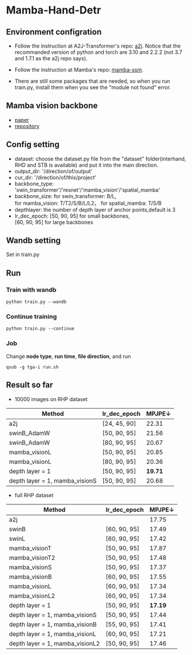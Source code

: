 # Mamba-Hand-Detr
## Environment configration
- Follow the instruction at A2J-Transformer's repo: [a2j](https://github.com/ChanglongJiangGit/A2J-Transformer/tree/main).
Notice that the recommanded version of python and torch are 3.10 and 2.2.2 (not 3.7 and 1.7.1 as the a2j repo says).

- Follow the instruction at Mamba's repo: [mamba-ssm](https://github.com/state-spaces/mamba).
- There are still some packages that are needed, so when you run train.py, install them when you see the "module not found" error.
## Mamba vision backbone
- [paper](https://arxiv.org/pdf/2407.08083)  
- [repository](https://github.com/NVlabs/MambaVision)
## Config setting
- dataset: choose the dataset.py file from the "dataset" folder(interhand, RHD and STB is available) and put it into the main direction. 
- output_dir: '/direction/of/output'
- cur_dir: '/direction/of/this/project'
- backbone_type: 'swin_transformer'/'resnet'/'mamba_vision'/'spatial_mamba'
- backbone_size: for swin_transformer: B/L,  
for mamba_vision: T/T2/S/B/L/L2，
for spatial_mamba: T/S/B
- depthlayer: the number of depth layer of anchor points,default is 3
- lr_dec_epoch: [50, 90, 95] for small backbones,  
[60, 90, 95] for large backbones
## Wandb setting
Set in train.py
## Run
### Train with wandb
```python train.py --wandb```
### Continue training
```python train.py --continue```
### Job
Change **node type**, **run time**, **file direction**, and run  

```qsub -g tga-i run.sh```
## Result so far
- 10000 images on RHP dataset

|Method|lr_dec_epoch|MPJPE↓|
|-|-|-|
|a2j|[24, 45, 90]|22.31|
|swinB_AdamW|[50, 90, 95]|21.56|
|swinB_AdamW|[80, 90, 95]|20.67|
|mamba_visionL|[50, 90, 95]|20.85|
|mamba_visionL|[80, 90, 95]|20.36|
|depth layer = 1|[50, 90, 95]|**19.71**|
|depth layer = 1, mamba_visionS|[50, 90, 95]|20.68|
- full RHP dataset

|Method|lr_dec_epoch|MPJPE↓|
|-|-|-|
|a2j||17.75|
|swinB|[60, 90, 95]|17.49|
|swinL|[60, 90, 95]|17.42|
|mamba_visionT|[50, 90, 95]|17.87|
|mamba_visionT2|[50, 90, 95]|17.48|
|mamba_visionS|[50, 90, 95]|17.37|
|mamba_visionB|[60, 90, 95]|17.55|
|mamba_visionL|[60, 90, 95]|17.34|
|mamba_visionL2|[60, 90, 95]|17.34|
|depth layer = 1|[50, 90, 95]|**17.19**|
|depth layer = 1, mamba_visionS|[50, 90, 95]|17.44|
|depth layer = 1, mamba_visionB|[55, 90, 95]|17.41|
|depth layer = 1, mamba_visionL|[60, 90, 95]|17.21|
|depth layer = 1, mamba_visionL2|[50, 90, 95]|17.46|
